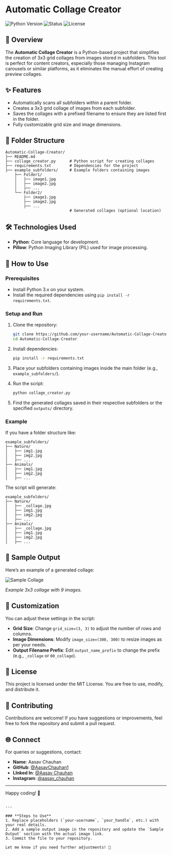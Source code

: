 
# Automatic Collage Creator

![Python Version](https://img.shields.io/badge/python-3.x-blue)
![Status](https://img.shields.io/badge/status-active-brightgreen)
![License](https://img.shields.io/badge/license-MIT-green)

## 🌟 Overview
The **Automatic Collage Creator** is a Python-based project that simplifies the creation of 3x3 grid collages from images stored in subfolders. This tool is perfect for content creators, especially those managing Instagram carousels or similar platforms, as it eliminates the manual effort of creating preview collages.

## ✨ Features
- Automatically scans all subfolders within a parent folder.
- Creates a 3x3 grid collage of images from each subfolder.
- Saves the collages with a prefixed filename to ensure they are listed first in the folder.
- Fully customizable grid size and image dimensions.

## 📂 Folder Structure
```
Automatic-Collage-Creator/
├── README.md
├── collage_creator.py      # Python script for creating collages
├── requirements.txt        # Dependencies for the project
├── example_subfolders/     # Example folders containing images
    ├── Folder1/
    │   ├── image1.jpg
    │   ├── image2.jpg
    │   ├── ...
    └── Folder2/
        ├── image1.jpg
        ├── image2.jpg
        ├── ...
                            # Generated collages (optional location)
```

## 🛠️ Technologies Used
- **Python**: Core language for development.
- **Pillow**: Python Imaging Library (PIL) used for image processing.

## 🚀 How to Use
### Prerequisites
- Install Python 3.x on your system.
- Install the required dependencies using `pip install -r requirements.txt`.

### Setup and Run
1. Clone the repository:
   ```bash
   git clone https://github.com/your-username/Automatic-Collage-Creator.git
   cd Automatic-Collage-Creator
   ```
2. Install dependencies:
   ```bash
   pip install -r requirements.txt
   ```

3. Place your subfolders containing images inside the main folder (e.g., `example_subfolders/`).

4. Run the script:
   ```bash
   python collage_creator.py
   ```

5. Find the generated collages saved in their respective subfolders or the specified `outputs/` directory.

### Example
If you have a folder structure like:
```
example_subfolders/
├── Nature/
│   ├── img1.jpg
│   ├── img2.jpg
│   ├── ...
├── Animals/
│   ├── img1.jpg
│   ├── img2.jpg
│   ├── ...
```
The script will generate:
```
example_subfolders/
├── Nature/
│   ├── _collage.jpg
│   ├── img1.jpg
│   ├── img2.jpg
│   ├── ...
├── Animals/
│   ├── _collage.jpg
│   ├── img1.jpg
│   ├── img2.jpg
│   ├── ...
```

## 📸 Sample Output
Here’s an example of a generated collage:

![Sample Collage]([example_subfolders/Folder1/_collage.jpg](https://github.com/user-attachments/assets/3596478e-cc8d-4142-88ff-f4c6525c7619))

*Example 3x3 collage with 9 images.*

## 🔧 Customization
You can adjust these settings in the script:
- **Grid Size**: Change `grid_size=(3, 3)` to adjust the number of rows and columns.
- **Image Dimensions**: Modify `image_size=(300, 300)` to resize images as per your needs.
- **Output Filename Prefix**: Edit `output_name_prefix` to change the prefix (e.g., `_collage` or `00_collage`).

## 📜 License
This project is licensed under the MIT License. You are free to use, modify, and distribute it.

## 🤝 Contributing
Contributions are welcome! If you have suggestions or improvements, feel free to fork the repository and submit a pull request.

## 🌐 Connect
For queries or suggestions, contact:
- **Name**: Aasav Chauhan
- **GitHub**: [@AasavChauhan1](https://github.com/your-username)
- **LInked In**: [@Aasav Chauhan](https://www.linkedin.com/in/aasav-chauhan/)
- **Instagram**: [@aasav_chauhan](https://instagram.com/your_handle)
---

Happy coding! 🚀
```

---

### **Steps to Use**
1. Replace placeholders (`your-username`, `your_handle`, etc.) with your real details.
2. Add a sample output image in the repository and update the `Sample Output` section with the actual image link.
3. Commit the file to your repository.  

Let me know if you need further adjustments! 🚀
